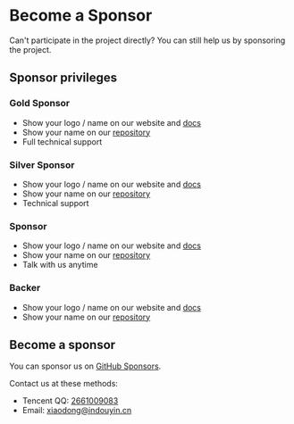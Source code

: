 # Become a Sponsor

Can't participate in the project directly? You can still help us by sponsoring the project.

## Sponsor privileges

### Gold Sponsor <Badge text="$80 / month"/>

- Show your logo / name on our website and [docs](/other/sponsors)
- Show your name on our [repository](https://github.com/fastjs-team/fastjs-next/)
- Full technical support

### Silver Sponsor <Badge text="$20 / month"/>

- Show your logo / name on our website and [docs](/other/sponsors)
- Show your name on our [repository](https://github.com/fastjs-team/fastjs-next/)
- Technical support

### Sponsor <Badge text="$10 / month"/>

- Show your logo / name on our website and [docs](/other/sponsors)
- Show your name on our [repository](https://github.com/fastjs-team/fastjs-next/)
- Talk with us anytime

### Backer <Badge text="$5 / month"/>

- Show your logo / name on our website and [docs](/other/sponsors)
- Show your name on our [repository](https://github.com/fastjs-team/fastjs-next/)

## Become a sponsor

You can sponsor us on [GitHub Sponsors](https://github.com/sponsors/dy-xiaodong2022/dashboard).

Contact us at these methods:

- Tencent QQ: [2661009083](https://im.qq.com/)
- Email: [xiaodong@indouyin.cn](mailto:xiaodong@indouyin.cn)